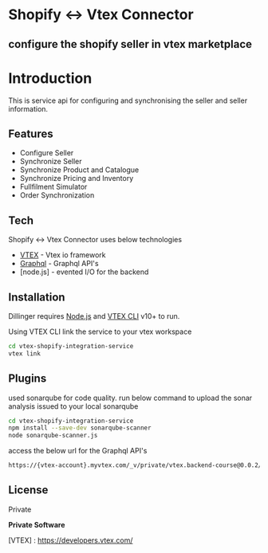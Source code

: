 # Shopify <-> Vtex Connector
## configure the shopify seller in vtex marketplace 

# Introduction

This is service api for configuring and synchronising the seller and seller information.

## Features

- Configure Seller 
- Synchronize Seller
- Synchronize Product and Catalogue 
- Synchronize Pricing and Inventory
- Fullfilment Simulator
- Order Synchronization


## Tech

Shopify <-> Vtex Connector uses below technologies

- [VTEX](https://developers.vtex.com/) - Vtex io framework
- [Graphql](https://graphql.org/) - Graphql API's
- [node.js] - evented I/O for the backend

## Installation

Dillinger requires [Node.js](https://nodejs.org/) and [VTEX CLI](https://developers.vtex.com/vtex-developer-docs/docs/vtex-io-documentation-vtex-io-cli-installation-and-command-reference) v10+ to run.

Using VTEX CLI link the service to your vtex workspace

```sh
cd vtex-shopify-integration-service
vtex link
```

## Plugins

used sonarqube for code quality. run below command to upload the sonar analysis issued to your local sonarqube 

```sh
cd vtex-shopify-integration-service
npm install --save-dev sonarqube-scanner
node sonarqube-scanner.js
```

access the below url for the Graphql API's
```sh
https://{vtex-account}.myvtex.com/_v/private/vtex.backend-course@0.0.2/graphiql/v1
```

## License

Private

**Private Software**

[//]: # (These are reference links used in the body of this note and get stripped out when the markdown processor does its job. There is no need to format nicely because it shouldn't be seen. Thanks SO - http://stackoverflow.com/questions/4823468/store-comments-in-markdown-syntax)

   [VTEX] : <https://developers.vtex.com/>

